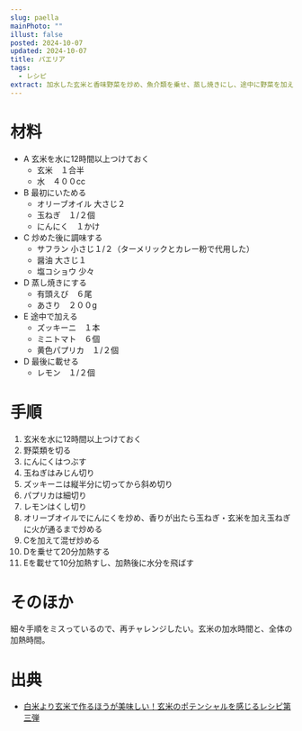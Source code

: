 ```yaml
---
slug: paella
mainPhoto: ""
illust: false
posted: 2024-10-07
updated: 2024-10-07
title: パエリア
tags:
  - レシピ
extract: 加水した玄米と香味野菜を炒め、魚介類を乗せ、蒸し焼きにし、途中に野菜を加えて炊き上げる。
---
```


# 材料
- A 玄米を水に12時間以上つけておく
  - 玄米　１合半
  - 水　４００cc
- B 最初にいためる
  - オリーブオイル 大さじ２
  - 玉ねぎ　１/２個
  - にんにく　１かけ
- C 炒めた後に調味する
  - サフラン 小さじ１/２（ターメリックとカレー粉で代用した）
  - 醤油 大さじ１
  - 塩コショウ 少々
- D 蒸し焼きにする
  - 有頭えび　６尾
  - あさり　２００g
- E 途中で加える
  - ズッキーニ　１本
  - ミニトマト　６個
  - 黄色パプリカ　１/２個
- D 最後に載せる
  - レモン　１/２個

# 手順

1. 玄米を水に12時間以上つけておく 
2. 野菜類を切る
  1. にんにくはつぶす
  2. 玉ねぎはみじん切り
  3. ズッキーニは縦半分に切ってから斜め切り
  4. パプリカは細切り
  5. レモンはくし切り
3. オリーブオイルでにんにくを炒め、香りが出たら玉ねぎ・玄米を加え玉ねぎに火が通るまで炒める
4. Cを加えて混ぜ炒める
5. Dを乗せて20分加熱する
6. Eを載せて10分加熱すし、加熱後に水分を飛ばす


# そのほか

細々手順をミスっているので、再チャレンジしたい。玄米の加水時間と、全体の加熱時間。
# 出典

- [白米より玄米で作るほうが美味しい！玄米のポテンシャルを感じるレシピ第三弾](https://tamana-shop.jp/kenkocolumn/br20160902/)
